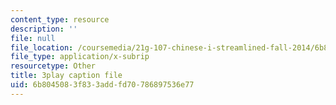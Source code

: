 ```yaml
---
content_type: resource
description: ''
file: null
file_location: /coursemedia/21g-107-chinese-i-streamlined-fall-2014/6b8045083f833addfd70786897536e77_bH4L4Nv_PeA.srt
file_type: application/x-subrip
resourcetype: Other
title: 3play caption file
uid: 6b804508-3f83-3add-fd70-786897536e77
---
```

